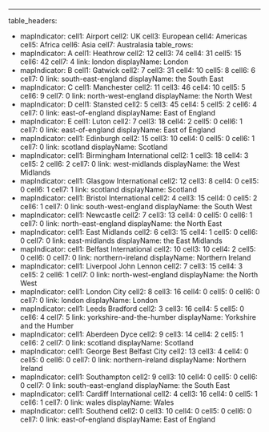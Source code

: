---
table_headers:
 - mapIndicator:
   cell1: Airport
   cell2: UK
   cell3: European
   cell4: Americas
   cell5: Africa
   cell6: Asia
   cell7: Australasia
table_rows:
 - mapIndicator: A
   cell1: Heathrow
   cell2: 12
   cell3: 74
   cell4: 31
   cell5: 15
   cell6: 42
   cell7: 4
   link: london
   displayName: London
 - mapIndicator: B
   cell1: Gatwick
   cell2: 7
   cell3: 31
   cell4: 10
   cell5: 8
   cell6: 6
   cell7: 0
   link: south-east-england
   displayName: the South East
 - mapIndicator: C
   cell1: Manchester
   cell2: 11
   cell3: 46
   cell4: 10
   cell5: 5
   cell6: 9
   cell7: 0
   link: north-west-england
   displayName: the North West
 - mapIndicator: D
   cell1: Stansted
   cell2: 5
   cell3: 45
   cell4: 5
   cell5: 2
   cell6: 4
   cell7: 0
   link: east-of-england
   displayName: East of England
 - mapIndicator: E
   cell1: Luton
   cell2: 7
   cell3: 18
   cell4: 2
   cell5: 0
   cell6: 1
   cell7: 0
   link: east-of-england
   displayName: East of England
 - mapIndicator:
   cell1: Edinburgh
   cell2: 15
   cell3: 10
   cell4: 0
   cell5: 0
   cell6: 1
   cell7: 0
   link: scotland
   displayName: Scotland
 - mapIndicator:
   cell1: Birmingham International
   cell2: 1
   cell3: 18
   cell4: 3
   cell5: 2
   cell6: 2
   cell7: 0
   link: west-midlands
   displayName: the West Midlands
 - mapIndicator:
   cell1: Glasgow International
   cell2: 12
   cell3: 8
   cell4: 0
   cell5: 0
   cell6: 1
   cell7: 1
   link: scotland
   displayName: Scotland
 - mapIndicator:
   cell1: Bristol International
   cell2: 4
   cell3: 15
   cell4: 0
   cell5: 2
   cell6: 1
   cell7: 0
   link: south-west-england
   displayName: the South West
 - mapIndicator:
   cell1: Newcastle
   cell2: 7
   cell3: 13
   cell4: 0
   cell5: 0
   cell6: 1
   cell7: 0
   link: north-east-england
   displayName: the North East
 - mapIndicator:
   cell1: East Midlands
   cell2: 6
   cell3: 15
   cell4: 1
   cell5: 0
   cell6: 0
   cell7: 0
   link: east-midlands
   displayName: the East Midlands
 - mapIndicator:
   cell1: Belfast International
   cell2: 10
   cell3: 10
   cell4: 2
   cell5: 0
   cell6: 0
   cell7: 0
   link: northern-ireland
   displayName: Northern Ireland
 - mapIndicator:
   cell1: Liverpool John Lennon
   cell2: 7
   cell3: 15
   cell4: 3
   cell5: 2
   cell6: 1
   cell7: 0
   link: north-west-england
   displayName: the North West
 - mapIndicator:
   cell1: London City
   cell2: 8
   cell3: 16
   cell4: 0
   cell5: 0
   cell6: 0
   cell7: 0
   link: london
   displayName: London
 - mapIndicator:
   cell1: Leeds Bradford
   cell2: 3
   cell3: 16
   cell4: 5
   cell5: 0
   cell6: 4
   cell7: 5
   link: yorkshire-and-the-humber
   displayName: Yorkshire and the Humber
 - mapIndicator:
   cell1: Aberdeen Dyce
   cell2: 9
   cell3: 14
   cell4: 2
   cell5: 1
   cell6: 2
   cell7: 0
   link: scotland
   displayName: Scotland
 - mapIndicator:
   cell1: George Best Belfast City
   cell2: 13
   cell3: 4
   cell4: 0
   cell5: 0
   cell6: 0
   cell7: 0
   link: northern-ireland
   displayName: Northern Ireland
 - mapIndicator:
   cell1: Southampton
   cell2: 9
   cell3: 10
   cell4: 0
   cell5: 0
   cell6: 0
   cell7: 0
   link: south-east-england
   displayName: the South East
 - mapIndicator:
   cell1: Cardiff International
   cell2: 4
   cell3: 16
   cell4: 0
   cell5: 1
   cell6: 1
   cell7: 0
   link: wales
   displayName: Wales
 - mapIndicator:
   cell1: Southend
   cell2: 0
   cell3: 10
   cell4: 0
   cell5: 0
   cell6: 0
   cell7: 0
   link: east-of-england
   displayName: East of England
